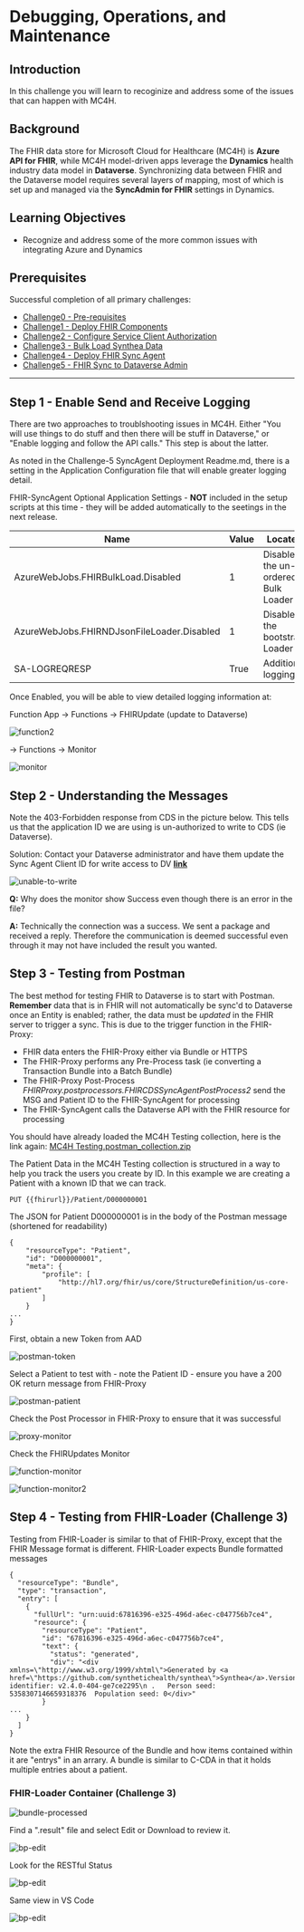 #  Debugging, Operations, and Maintenance

## Introduction
In this challenge you will learn to recoginize and address some of the issues that can happen with MC4H.  

## Background
The FHIR data store for Microsoft Cloud for Healthcare (MC4H) is **Azure API for FHIR**, while MC4H model-driven apps leverage the **Dynamics** health industry data model in **Dataverse**. Synchronizing data between FHIR and the Dataverse model requires several layers of mapping, most of which is set up and managed via the **SyncAdmin for FHIR** settings in Dynamics.

## Learning Objectives
+ Recognize and address some of the more common issues with integrating Azure and Dynamics  

## Prerequisites
Successful completion of all primary challenges:
* [Challenge0 - Pre-requisites](./Challenge0-Prerequistes/ReadMe.md)
* [Challenge1 - Deploy FHIR Components](./Challenge1-DeployFHIR/ReadMe.md)
* [Challenge2 - Configure Service Client Authorization](./Challenge2-AuthSetup/ReadMe.md)
* [Challenge3 - Bulk Load Synthea Data](./Challenge3-BulkLoad/ReadMe.md)
* [Challenge4 - Deploy FHIR Sync Agent](./Challenge4-FHIRSyncAgent/ReadMe.md)
* [Challenge5 - FHIR Sync to Dataverse Admin](./Challenge5-FHIRSyncDV/ReadMe.md)


---

## Step 1 - Enable Send and Receive Logging 
There are two approaches to troublshooting issues in MC4H. Either "You will use things to do stuff and then there will be stuff in Dataverse," or "Enable logging and follow the API calls." This step is about the latter. 

As noted in the Challenge-5 SyncAgent Deployment Readme.md, there is a setting in the Application Configuration file that will enable greater logging detail.  

FHIR-SyncAgent Optional Application Settings - __NOT__ included in the setup scripts at this time - they will be added automatically to the seetings in the next release. 
  

Name                                       | Value                      | Located 
-------------------------------------------|----------------------------|--------------------
AzureWebJobs.FHIRBulkLoad.Disabled         | 1                          | Disables the un-ordered Bulk Loader  
AzureWebJobs.FHIRNDJsonFileLoader.Disabled | 1                          | Disables the bootstrap Loader  
SA-LOGREQRESP                              | True                       | Additional logging

Once Enabled, you will be able to view detailed logging information at:

Function App -> Functions -> FHIRUpdate (update to Dataverse)

![function2](./media/function2.png)


 -> Functions -> Monitor

![monitor](./media/monitor.png)



## Step 2 - Understanding the Messages 
Note the 403-Forbidden response from CDS in the picture below. This tells us that the application ID we are using is un-authorized to write to CDS (ie Dataverse).

Solution:  Contact your Dataverse administrator and have them update the Sync Agent Client ID for write access to DV **[link](https://docs.microsoft.com/en-us/dynamics365/industry/healthcare/configure-sync-clinical-data#update-integration-settings)** 
  
![unable-to-write](./media/unable-to-write.png)


**Q:** Why does the monitor show Success even though there is an error in the file?  

**A:**  Technically the connection was a success. We sent a package and received a reply. Therefore the communication is deemed successful even through it may not have included the result you wanted.


## Step 3 - Testing from Postman 
The best method for testing FHIR to Dataverse is to start with Postman.  **Remember** data that is in FHIR will not automatically be sync'd to Dataverse once an Entity is enabled; rather, the data must be *updated* in the FHIR server to trigger a sync. This is due to the trigger function in the FHIR-Proxy:

+ FHIR data enters the FHIR-Proxy either via Bundle or HTTPS
+ The FHIR-Proxy performs any Pre-Process task (ie converting a Transaction Bundle into a Batch Bundle)
+ The FHIR-Proxy Post-Process _FHIRProxy.postprocessors.FHIRCDSSyncAgentPostProcess2_ send the MSG and Patient ID to the FHIR-SyncAgent for processing
+ The FHIR-SyncAgent calls the Dataverse API with the FHIR resource for processing 

You should have already loaded the MC4H Testing collection, here is the link again: [MC4H Testing.postman_collection.zip](./samples/MC4H_Testing.postman_collection.zip)  

The Patient Data in the MC4H Testing collection is structured in a way to help you track the users you create by ID. In this example we are creating a Patient with a known ID that we can track.

```al
PUT {{fhirurl}}/Patient/D000000001
```
The JSON for Patient D000000001 is in the body of the Postman message (shortened for readability)

```al
{
    "resourceType": "Patient",
    "id": "D000000001",
    "meta": {
        "profile": [
            "http://hl7.org/fhir/us/core/StructureDefinition/us-core-patient"
        ]
    }
...
}
```

First, obtain a new Token from AAD

![postman-token](./media/postman-token.png)

Select a Patient to test with - note the Patient ID - ensure you have a 200 OK return message from FHIR-Proxy 

![postman-patient](./media/postman-patient.png)


Check the Post Processor in FHIR-Proxy to ensure that it was successful 

![proxy-monitor](./media/proxy-monitor.png)


Check the FHIRUpdates Monitor 

![function-monitor](./media/function-monitor.png)

![function-monitor2](./media/function-monitor2.png)



## Step 4 - Testing from FHIR-Loader (Challenge 3)
Testing from FHIR-Loader is similar to that of FHIR-Proxy, except that the FHIR Message format is different.  FHIR-Loader expects Bundle formatted messages

```al
{
  "resourceType": "Bundle",
  "type": "transaction",
  "entry": [
    {
      "fullUrl": "urn:uuid:67816396-e325-496d-a6ec-c047756b7ce4",
      "resource": {
        "resourceType": "Patient",
        "id": "67816396-e325-496d-a6ec-c047756b7ce4",
        "text": {
          "status": "generated",
          "div": "<div xmlns=\"http://www.w3.org/1999/xhtml\">Generated by <a href=\"https://github.com/synthetichealth/synthea\">Synthea</a>.Version identifier: v2.4.0-404-ge7ce2295\n .   Person seed: 5358307146659318376  Population seed: 0</div>"
        }
...
    }
  ]
}
``` 

Note the extra FHIR Resource of the Bundle and how items contained within it are "entrys" in an arrary. A bundle is similar to C-CDA in that it holds multiple entries about a patient. 

### FHIR-Loader Container (Challenge 3)

![bundle-processed](./media/bundle-processed1.png)

Find a ".result" file and select Edit or Download to review it.

![bp-edit](./media/bundle-processed-edit.png)

Look for the RESTful Status 

![bp-edit](./media/bundle-processed-edit2.png)

Same view in VS Code 

![bp-edit](./media/bundle-processed-edit3.png)
